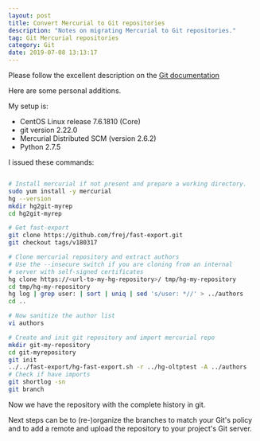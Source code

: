 ```yaml
---
layout: post
title: Convert Mercurial to Git repositories
description: "Notes on migrating Mercurial to Git repositories."
tag: Git Mercurial repositories
category: Git
date: 2019-07-08 13:13:17
---
```


Please follow the excellent description on the [Git documentation](https://git-scm.com/book/en/v2/Git-and-Other-Systems-Migrating-to-Git)

Here are some personal additions.

My setup is:

- CentOS Linux release 7.6.1810 (Core)
- git version 2.22.0
- Mercurial Distributed SCM (version 2.6.2)
- Python 2.7.5

 I issued these commands:
 
 ```bash

# Install mercurial if not present and prepare a working directory.
sudo yum install -y mercurial
hg --version
mkdir hg2git-myrep
cd hg2git-myrep

# Get fast-export
git clone https://github.com/frej/fast-export.git
git checkout tags/v180317

# Clone mercurial repository and extract authors
# Use the --insecure switch if you are cloning from an internal 
# server with self-signed certificates
hg clone https://<url-to-my-hg-repository>/ tmp/hg-my-repository
cd tmp/hg-my-repository
hg log | grep user: | sort | uniq | sed 's/user: *//' > ../authors
cd ..

# Now sanitize the author list
vi authors

# Create and init git repository and import mercurial repo
mkdir git-my-repository
cd git-myrepository
git init
../../fast-export/hg-fast-export.sh -r ../hg-oltptest -A ../authors
# Check if have imports
git shortlog -sn
git branch
```

Now we have the repository with the complete history in git.

Next steps can be to (re-)organize the branches to match your Git's policy and to add a remote and upload 
the repository to your project's Git server.
